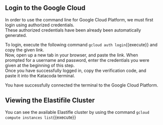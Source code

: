 ## Login to the Google Cloud
In order to use the command line for Google Cloud Platform, we must first login using authorized credentials.   
These authorized credentials have been already been automatically generated.

To login, execute the following command `gcloud auth login`{{execute}} and copy the given link.    
Now, open up a new tab in your browser, and paste the link. When prompted for a username and password, enter the credentials you were given at the beginning of this step.   
Once you have successfully logged in, copy the verification code, and paste it into the Katacoda terminal.

You have successfully connected the terminal to the Google Cloud Platform.

## Viewing the Elastifile Cluster
You can see the available Elastifle cluster by using the command
`gcloud compute instances list`{{execute}}
